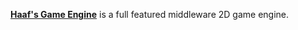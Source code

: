 [**Haaf's Game Engine**](https://kvakvs.github.io/hge/doc/index.html) is a full featured middleware 2D game engine.
